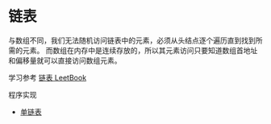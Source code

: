 # 链表

与数组不同，我们无法随机访问链表中的元素，必须从头结点逐个遍历直到找到所需的元素。 而数组在内存中是连续存放的，所以其元素访问只要知道数组首地址和偏移量就可以直接访问数组元素。

学习参考 [链表 LeetBook](https://leetcode-cn.com/leetbook/detail/linked-list/)

程序实现

- [单链表](SinglyList.cpp)

